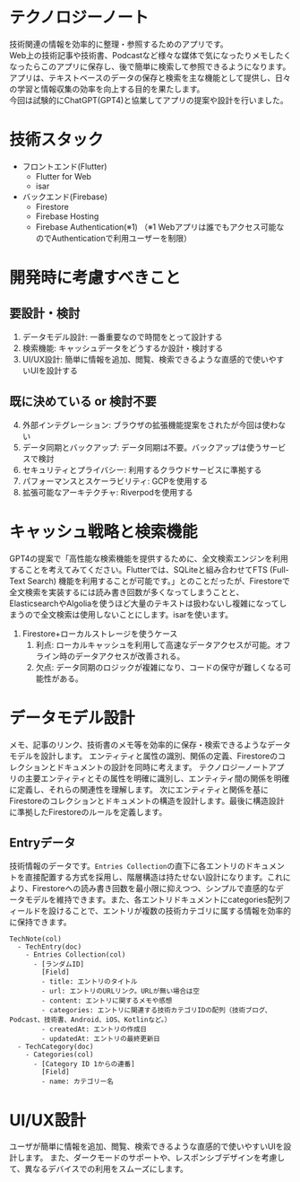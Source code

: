 # テクノロジーノート
技術関連の情報を効率的に整理・参照するためのアプリです。  
Web上の技術記事や技術書、Podcastなど様々な媒体で気になったりメモしたくなったらこのアプリに保存し、後で簡単に検索して参照できるようになります。  
アプリは、テキストベースのデータの保存と検索を主な機能として提供し、日々の学習と情報収集の効率を向上する目的を果たします。  
今回は試験的にChatGPT(GPT4)と協業してアプリの提案や設計を行いました。

# 技術スタック
- フロントエンド(Flutter)
  - Flutter for Web
  - isar
- バックエンド(Firebase)
  - Firestore
  - Firebase Hosting
  - Firebase Authentication(※1)
（※1 Webアプリは誰でもアクセス可能なのでAuthenticationで利用ユーザーを制限）

# 開発時に考慮すべきこと
## 要設計・検討
1. データモデル設計: 一番重要なので時間をとって設計する
2. 検索機能: キャッシュデータをどうするか設計・検討する
3. UI/UX設計: 簡単に情報を追加、閲覧、検索できるような直感的で使いやすいUIを設計する
## 既に決めている or 検討不要
4. 外部インテグレーション: ブラウザの拡張機能提案をされたが今回は使わない
5. データ同期とバックアップ: データ同期は不要。バックアップは使うサービスで検討
6. セキュリティとプライバシー: 利用するクラウドサービスに準拠する
7. パフォーマンスとスケーラビリティ: GCPを使用する
8. 拡張可能なアーキテクチャ: Riverpodを使用する

# キャッシュ戦略と検索機能
GPT4の提案で「高性能な検索機能を提供するために、全文検索エンジンを利用することを考えてみてください。Flutterでは、SQLiteと組み合わせてFTS (Full-Text Search) 機能を利用することが可能です。」とのことだったが、Firestoreで全文検索を実装するには読み書き回数が多くなってしまうことと、ElasticsearchやAlgoliaを使うほど大量のテキストは扱わないし複雑になってしまうので全文検索は使用しないことにします。isarを使います。
1. Firestore+ローカルストレージを使うケース
   1. 利点: ローカルキャッシュを利用して高速なデータアクセスが可能。オフライン時のデータアクセスが改善される。
   2. 欠点: データ同期のロジックが複雑になり、コードの保守が難しくなる可能性がある。

# データモデル設計
メモ、記事のリンク、技術書のメモ等を効率的に保存・検索できるようなデータモデルを設計します。
エンティティと属性の識別、関係の定義、Firestoreのコレクションとドキュメントの設計を同時に考えます。
テクノロジーノートアプリの主要エンティティとその属性を明確に識別し、エンティティ間の関係を明確に定義し、それらの関連性を理解します。
次にエンティティと関係を基にFirestoreのコレクションとドキュメントの構造を設計します。最後に構造設計に準拠したFirestoreのルールを定義します。
## Entryデータ
技術情報のデータです。`Entries Collection`の直下に各エントリのドキュメントを直接配置する方式を採用し、階層構造は持たせない設計になります。これにより、Firestoreへの読み書き回数を最小限に抑えつつ、シンプルで直感的なデータモデルを維持できます。また、各エントリドキュメントにcategories配列フィールドを設けることで、エントリが複数の技術カテゴリに属する情報を効率的に保持できます。
```
TechNote(col)
  - TechEntry(doc)
    - Entries Collection(col)
      - [ランダムID]
        [Field]
        - title: エントリのタイトル
        - url: エントリのURLリンク。URLが無い場合は空
        - content: エントリに関するメモや感想
        - categories: エントリに関連する技術カテゴリIDの配列（技術ブログ、Podcast、技術書、Android、iOS、Kotlinなど。）
        - createdAt: エントリの作成日
        - updatedAt: エントリの最終更新日
  - TechCategory(doc)
    - Categories(col)
      - [Category ID 1からの連番]
        [Field]
        - name: カテゴリー名
```

# UI/UX設計
ユーザが簡単に情報を追加、閲覧、検索できるような直感的で使いやすいUIを設計します。
また、ダークモードのサポートや、レスポンシブデザインを考慮して、異なるデバイスでの利用をスムーズにします。
